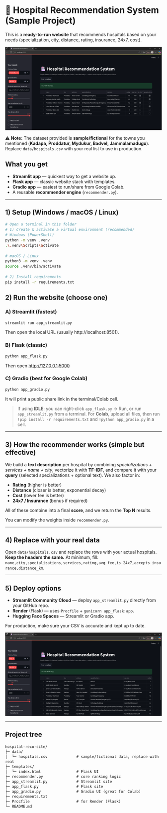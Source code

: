 
# 🏥 Hospital Recommendation System (Sample Project)

This is a **ready-to-run website** that recommends hospitals based on your needs
(specialization, city, distance, rating, insurance, 24x7, cost).

![image alt](https://github.com/Mvsivateja/hospital_recommendation_system/blob/4b777a68a12fe01ca729b3f0dfbc4677717fd24d/1.png)

⚠️ **Note:** The dataset provided is **sample/fictional** for the towns you mentioned
(**Kadapa, Proddatur, Mydukur, Badvel, Jammalamadugu**). Replace `data/hospitals.csv`
with your real list to use in production.

## What you get
- **Streamlit app** — quickest way to get a website up.
- **Flask app** — classic website stack with templates.
- **Gradio app** — easiest to run/share from Google Colab.
- A reusable **recommender engine** (`recommender.py`).

---

## 1) Setup (Windows / macOS / Linux)

```bash
# Open a terminal in this folder
# 1) Create & activate a virtual environment (recommended)
# Windows (PowerShell)
python -m venv .venv
.\.venv\Scripts\activate

# macOS / Linux
python3 -m venv .venv
source .venv/bin/activate

# 2) Install requirements
pip install -r requirements.txt
```

## 2) Run the website (choose one)

### A) Streamlit (fastest)
```bash
streamlit run app_streamlit.py
```
Then open the local URL (usually http://localhost:8501).

### B) Flask (classic)
```bash
python app_flask.py
```
Then open http://127.0.0.1:5000

### C) Gradio (best for Google Colab)
```bash
python app_gradio.py
```
It will print a public share link in the terminal/Colab cell.

> If using **IDLE**: you can right-click `app_flask.py` → Run, or run `app_streamlit.py`
from a terminal. For **Colab**, upload all files, then run `!pip install -r requirements.txt`
and `!python app_gradio.py` in a cell.

---

## 3) How the recommender works (simple but effective)

We build a **text description** per hospital by combining *specializations + services + name + city*,
vectorize it with **TF–IDF**, and compare it with your **query** (selected specializations + optional text).
We also factor in:

- **Rating** (higher is better)
- **Distance** (closer is better, exponential decay)
- **Cost** (lower fee is better)
- **24x7 / Insurance** (bonus if required)

All of these combine into a final **score**, and we return the **Top N** results.

You can modify the weights inside `recommender.py`.

---

## 4) Replace with your real data

Open `data/hospitals.csv` and replace the rows with your actual hospitals.
**Keep the headers the same.** At minimum, fill: `name,city,specializations,services,rating,avg_fee,is_24x7,accepts_insurance,distance_km`.

---

## 5) Deploy options

- **Streamlit Community Cloud** — deploy `app_streamlit.py` directly from your GitHub repo.
- **Render** (Flask) — uses `Procfile` + `gunicorn app_flask:app`.
- **Hugging Face Spaces** — Streamlit or Gradio app.

For production, make sure your CSV is accurate and kept up to date.

![image alt](https://github.com/Mvsivateja/hospital_recommendation_system/blob/07d99417110bf307b114d2e6707827eebe1dbfe7/3.png)

---

## Project tree
```
hospital-reco-site/
├─ data/
│  └─ hospitals.csv             # sample/fictional data, replace with real
├─ templates/
│  └─ index.html                # Flask UI
├─ recommender.py               # core ranking logic
├─ app_streamlit.py             # Streamlit site
├─ app_flask.py                 # Flask site
├─ app_gradio.py                # Gradio UI (great for Colab)
├─ requirements.txt
├─ Procfile                     # for Render (Flask)
└─ README.md
```
